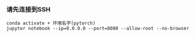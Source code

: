 ### 请先连接到SSH
```
conda activate + 环境名字(pytorch)
jupyter notebook --ip=0.0.0.0 --port=8080 --allow-root --no-browser
```
